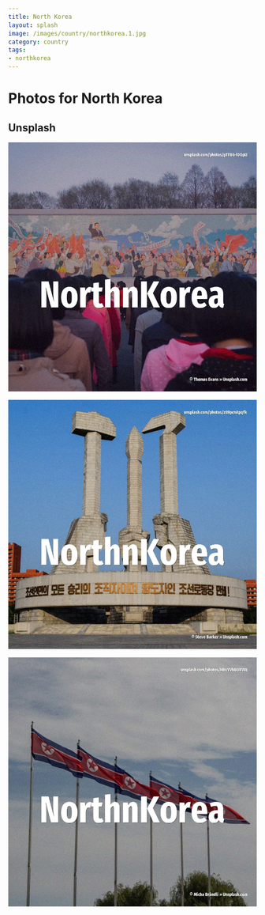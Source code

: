 ```yaml
---
title: North Korea
layout: splash
image: /images/country/northkorea.1.jpg
category: country
tags:
- northkorea
---
```

# Photos for North Korea

## Unsplash

![North Korea](/images/country/northkorea.1.jpg)

![North Korea](/images/country/northkorea.2.jpg)

![North Korea](/images/country/northkorea.3.jpg)